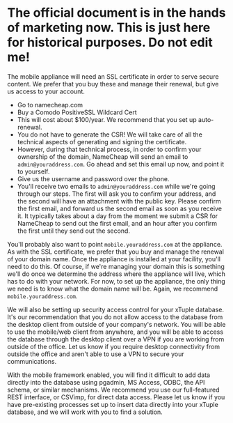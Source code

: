 # The official document is in the hands of marketing now. This is just here for historical purposes. Do not edit me!

The mobile appliance will need an SSL certificate in order to serve secure content. We prefer that you buy these and manage their renewal, but give us access to your account.

- Go to namecheap.com
- Buy a Comodo PositiveSSL Wildcard Cert
- This will cost about $100/year. We recommend that you set up auto-renewal.
- You do not have to generate the CSR! We will take care of all the technical aspects of generating and signing the certificate.
- However, during that technical process, in order to confirm your ownership of the domain, NameCheap will send an email to `admin@youraddress.com`. Go ahead and set this email up now, and point it to yourself.
- Give us the username and password over the phone.
- You'll receive two emails to `admin@youraddress.com` while we're going through our steps. The first will ask you to confirm your address, and the second will have an attachment with the public key. Please confirm the first email, and forward us the second email as soon as you receive it. It typically takes about a day from the moment we submit a CSR for NameCheap to send out the first email, and an hour after you confirm the first until they send out the second.

You'll probably also want to point `mobile.youraddress.com` at the appliance. As with the SSL certificate, we prefer that you buy and manage the renewal of your domain name. Once the appliance is installed at your facility, you'll need to do this. Of course, if we're managing your domain this is something we'll do once we determine the address where the appliance will live, which has to do with your network. For now, to set up the appliance, the only thing we need is to know what the domain name will be. Again, we recommend `mobile.youraddress.com`.

We will also be setting up security access control for your xTuple database. It's our recommendation that you do not allow access to the database from the desktop client from outside of your company's network. You will be able to use the mobile/web client from anywhere, and you will be able to access the database through the desktop client over a VPN if you are working from outside of the office. Let us know if you require desktop connectivity from outside the office and aren't able to use a VPN to secure your communications.

With the mobile framework enabled, you will find it difficult to add data directly into the database using pgadmin, MS Access, ODBC, the API schema, or similar mechanisms. We recommend you use our full-featured REST interface, or CSVimp, for direct data access. Please let us know if you have pre-existing processes set up to insert data directly into your xTuple database, and we will work with you to find a solution.